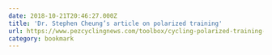 ```yaml
---
date: 2018-10-21T20:46:27.000Z
title: 'Dr. Stephen Cheung’s article on polarized training'
url: https://www.pezcyclingnews.com/toolbox/cycling-polarized-training-stephen-seiler/
category: bookmark
---
```

